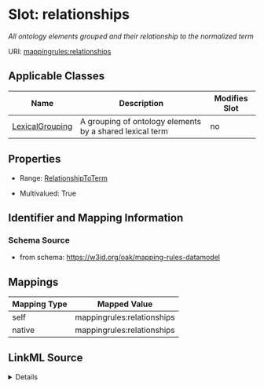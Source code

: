 

# Slot: relationships


_All ontology elements grouped and their relationship to the normalized term_





URI: [mappingrules:relationships](https://w3id.org/oak/mapping-rules-datamodel/relationships)



<!-- no inheritance hierarchy -->





## Applicable Classes

| Name | Description | Modifies Slot |
| --- | --- | --- |
| [LexicalGrouping](LexicalGrouping.md) | A grouping of ontology elements by a shared lexical term |  no  |







## Properties

* Range: [RelationshipToTerm](RelationshipToTerm.md)

* Multivalued: True





## Identifier and Mapping Information







### Schema Source


* from schema: https://w3id.org/oak/mapping-rules-datamodel




## Mappings

| Mapping Type | Mapped Value |
| ---  | ---  |
| self | mappingrules:relationships |
| native | mappingrules:relationships |




## LinkML Source

<details>
```yaml
name: relationships
description: All ontology elements grouped and their relationship to the normalized
  term
from_schema: https://w3id.org/oak/mapping-rules-datamodel
rank: 1000
alias: relationships
owner: LexicalGrouping
domain_of:
- LexicalGrouping
range: RelationshipToTerm
multivalued: true

```
</details>
